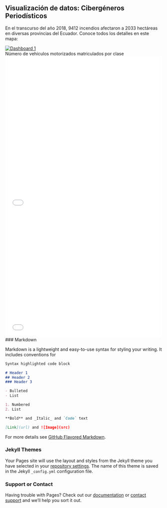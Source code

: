 ## Visualización de datos: Cibergéneros Periodísticos

En el transcurso del año 2018, 9412 incendios afectaron a 2033 hectáreas en diversas provincias del Ecuador. Conoce todos los detalles en este mapa:
<div><div class='tableauPlaceholder' id='viz1539535111901' style='position: relative'><noscript><a href='#'><img alt='Dashboard 1 ' src='https:&#47;&#47;public.tableau.com&#47;static&#47;images&#47;X9&#47;X96ZRRX7T&#47;1_rss.png' style='border: none' /></a></noscript><object class='tableauViz'  style='display:none;'><param name='host_url' value='https%3A%2F%2Fpublic.tableau.com%2F' /> <param name='embed_code_version' value='3' /> <param name='path' value='shared&#47;X96ZRRX7T' /> <param name='toolbar' value='yes' /><param name='static_image' value='https:&#47;&#47;public.tableau.com&#47;static&#47;images&#47;X9&#47;X96ZRRX7T&#47;1.png' /> <param name='animate_transition' value='yes' /><param name='display_static_image' value='yes' /><param name='display_spinner' value='yes' /><param name='display_overlay' value='yes' /><param name='display_count' value='yes' /><param name='filter' value='publish=yes' /></object></div>                <script type='text/javascript'>                    var divElement = document.getElementById('viz1539535111901');                    var vizElement = divElement.getElementsByTagName('object')[0];                    vizElement.style.minWidth='420px';vizElement.style.maxWidth='650px';vizElement.style.width='100%';vizElement.style.minHeight='587px';vizElement.style.maxHeight='887px';vizElement.style.height=(divElement.offsetWidth*0.75)+'px';                    var scriptElement = document.createElement('script');                    scriptElement.src = 'https://public.tableau.com/javascripts/api/viz_v1.js';                    vizElement.parentNode.insertBefore(scriptElement, vizElement);                </script>
  Número de vehículos motorizados matriculados por clase
<div><iframe id="datawrapper-chart-6ggO6" src="//datawrapper.dwcdn.net/6ggO6/2/" scrolling="no" frameborder="0" allowtransparency="true" style="width: 0; min-width: 100% !important;" height="500"></iframe><script type="text/javascript">if("undefined"==typeof window.datawrapper)window.datawrapper={};window.datawrapper["6ggO6"]={},window.datawrapper["6ggO6"].embedDeltas={"100":608,"200":581,"300":527,"400":500,"500":500,"700":473,"800":473,"900":473,"1000":473},window.datawrapper["6ggO6"].iframe=document.getElementById("datawrapper-chart-6ggO6"),window.datawrapper["6ggO6"].iframe.style.height=window.datawrapper["6ggO6"].embedDeltas[Math.min(1e3,Math.max(100*Math.floor(window.datawrapper["6ggO6"].iframe.offsetWidth/100),100))]+"px",window.addEventListener("message",function(a){if("undefined"!=typeof a.data["datawrapper-height"])for(var b in a.data["datawrapper-height"])if("6ggO6"==b)window.datawrapper["6ggO6"].iframe.style.height=a.data["datawrapper-height"][b]+"px"});</script></div>
<div>
  <iframe id="datawrapper-chart-aJv4B" src="//datawrapper.dwcdn.net/aJv4B/1/" scrolling="no" frameborder="0" allowtransparency="true" style="width: 0; min-width: 100% !important;" height="400"></iframe><script type="text/javascript">if("undefined"==typeof window.datawrapper)window.datawrapper={};window.datawrapper["aJv4B"]={},window.datawrapper["aJv4B"].embedDeltas={"100":535,"200":454,"300":427,"400":400,"500":400,"700":373,"800":373,"900":373,"1000":373},window.datawrapper["aJv4B"].iframe=document.getElementById("datawrapper-chart-aJv4B"),window.datawrapper["aJv4B"].iframe.style.height=window.datawrapper["aJv4B"].embedDeltas[Math.min(1e3,Math.max(100*Math.floor(window.datawrapper["aJv4B"].iframe.offsetWidth/100),100))]+"px",window.addEventListener("message",function(a){if("undefined"!=typeof a.data["datawrapper-height"])for(var b in a.data["datawrapper-height"])if("aJv4B"==b)window.datawrapper["aJv4B"].iframe.style.height=a.data["datawrapper-height"][b]+"px"});</script></div>  
### Markdown

Markdown is a lightweight and easy-to-use syntax for styling your writing. It includes conventions for

```markdown
Syntax highlighted code block

# Header 1
## Header 2
### Header 3

- Bulleted
- List

1. Numbered
2. List

**Bold** and _Italic_ and `Code` text

[Link](url) and ![Image](src)
```

For more details see [GitHub Flavored Markdown](https://guides.github.com/features/mastering-markdown/).

### Jekyll Themes

Your Pages site will use the layout and styles from the Jekyll theme you have selected in your [repository settings](https://github.com/marxlarjar93/Cibergeneros/settings). The name of this theme is saved in the Jekyll `_config.yml` configuration file.

### Support or Contact

Having trouble with Pages? Check out our [documentation](https://help.github.com/categories/github-pages-basics/) or [contact support](https://github.com/contact) and we’ll help you sort it out.
